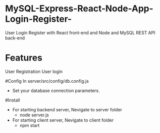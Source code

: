 # MySQL-Express-React-Node-App-Login-Register-
User Login Register with React front-end and Node and MySQL REST API back-end

# Features
User Registration
User login

#Config
In server/src/config/db.config.js
  * Set your database connection parameters.

#Install
* For starting backend server, Nevigate to server folder
  * node server.js
* For starting client server, Nevigate to client folder
  * npm start
  
  
